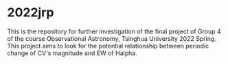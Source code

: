 # 2022jrp

This is the repository for further investigation of the final project of Group 4 of the course Observational Astronomy, Tsinghua University 2022 Spring.
This project aims to look for the potential relationship between periodic change of CV's magnitude and EW of Halpha.
